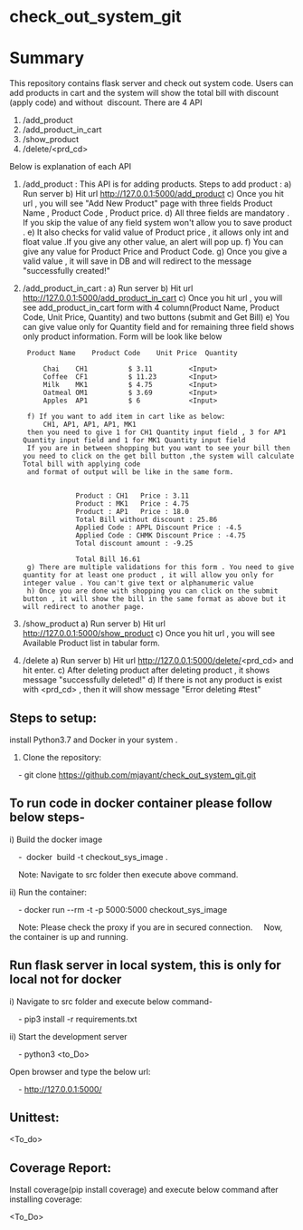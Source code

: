 # check_out_system_git


Summary
===========

This repository contains flask server and check out system code.
Users can add products in cart and the system will show the total bill with discount (apply code) and without  discount.
There are 4 API 
1) /add_product
2) /add_product_in_cart
3) /show_product
4) /delete/<prd_cd>

Below is explanation of each API

1) /add_product :
	This API is for adding products.
	Steps to add product :
		a) Run server
		b) Hit url http://127.0.0.1:5000/add_product
		c) Once you hit url , you will see "Add New Product" page with three fields Product Name , Product Code , Product price.
		d) All three fields are mandatory . If you skip the value of any field system won't allow you to save product .
		e) It also checks for valid value of Product price , it allows only int and float value .If you give any other value, an alert will pop up.
		f) You can give any value for Product Price and Product Code.
		g) Once you give a valid value , it will save in DB and will redirect to the message "successfully created!"

2) /add_product_in_cart :
		a) Run server
		b) Hit url http://127.0.0.1:5000/add_product_in_cart
		c) Once you hit url , you will see add_product_in_cart form with 4 column(Product Name,	Product Code, Unit Price, Quantity) and two buttons (submit and Get Bill)
		e) You can give value only for Quantity field and for remaining three field shows only product information. Form will be look like below 
		
		Product Name	Product Code	Unit Price	Quantity

			Chai	CH1	         $ 3.11	        <Input> 
			Coffee	CF1	         $ 11.23        <Input> 
			Milk	MK1	         $ 4.75         <Input>
			Oatmeal	OM1	         $ 3.69         <Input>
			Apples	AP1	         $ 6            <Input>
		
		f) If you want to add item in cart like as below:
			CH1, AP1, AP1, AP1, MK1
		then you need to give 1 for CH1 Quantity input field , 3 for AP1 Quantity input field and 1 for MK1 Quantity input field
		If you are in between shopping but you want to see your bill then you need to click on the get bill button ,the system will calculate Total bill with applying code 
		and format of output will be like in the same form.
		
						
					Product : CH1	Price : 3.11
					Product : MK1	Price : 4.75
					Product : AP1	Price : 18.0
					Total Bill without discount : 25.86
					Applied Code : APPL	Discount Price : -4.5
					Applied Code : CHMK	Discount Price : -4.75
					Total discount amount : -9.25

					Total Bill 16.61
		g) There are multiple validations for this form . You need to give quantity for at least one product , it will allow you only for integer value . You can't give text or alphanumeric value
		h) Once you are done with shopping you can click on the submit button , it will show the bill in the same format as above but it will redirect to another page.
		

3) /show_product
		a) Run server
		b) Hit url http://127.0.0.1:5000/show_product
		c) Once you hit url , you will see Available Product list in tabular form.
4) /delete
		a) Run server
		b) Hit url http://127.0.0.1:5000/delete/<prd_cd> and hit enter.
		c) After deleting product after deleting product , it shows message "successfully deleted!"
		d) If there is not any product is exist with <prd_cd> , then it will show message "Error deleting #test"


Steps to setup:
----------------

install Python3.7 and Docker in your system .
1) Clone the repository:

    - git clone https://github.com/mjayant/check_out_system_git.git

To run code in docker container please follow below steps-
-------------------

i) Build the docker image

    -  docker  build -t checkout_sys_image .

    Note: Navigate to src folder then execute above command.


ii) Run the container:

    - docker run --rm -t -p 5000:5000 checkout_sys_image

    Note: Please check the proxy if you are in secured connection.
    Now, the container is up and running.

Run flask server in local system, this is only for local not for docker
------------------

i) Navigate to src folder and execute below command-

    - pip3 install -r requirements.txt

ii) Start the development server

    - python3 <to_Do>


Open browser and type the below url:

    - http://127.0.0.1:5000/<api>



Unittest:
-----------

<To_do>

Coverage Report:
------------

Install coverage(pip install coverage) and execute below command after installing coverage:

<To_Do>
